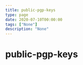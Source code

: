 ```yaml
---
title: public-pgp-keys
type: page
date: 2020-07-10T00:00:00
tags: ["None"]
description: "None"
---
```


# public-pgp-keys
